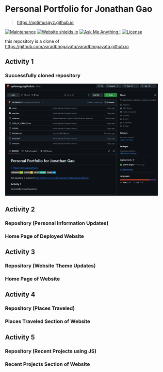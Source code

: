 # Personal Portfolio for Jonathan Gao
> https://optimusgyz.github.io

[![Maintenance](https://img.shields.io/badge/maintained-yes-green.svg)](https://github.com/optimusgyz/optimusgyz.github.io/commits/master)
[![Website shields.io](https://img.shields.io/badge/website-up-yellow)](http://optimusgyz.github.io/)
[![Ask Me Anything !](https://img.shields.io/badge/ask%20me-linkedin-1abc9c.svg)](https://www.linkedin.com/in/yezhong-gao-ab228022b/)
[![License](http://img.shields.io/:license-mit-blue.svg?style=flat-square)](http://badges.mit-license.org)

this repository is a clone of
https://github.com/varadbhogayata/varadbhogayata.github.io

## Activity 1
### Successfully cloned repository
![](assets/img/A1_Repo.png)

## Activity 2
### Repository (Personal Information Updates)

### Home Page of Deployed Website

## Activity 3
### Repository (Website Theme Updates)

### Home Page of Website

## Activity 4
### Repository (Places Traveled)

### Places Traveled Section of Website

## Activity 5
### Repository (Recent Projects using JS)

### Recent Projects Section of Website